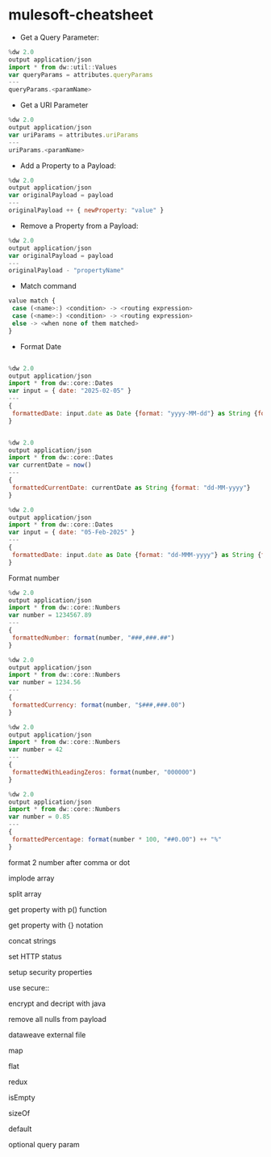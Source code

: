 # mulesoft-cheatsheet
* Get a Query Parameter:
```javascript
%dw 2.0
output application/json
import * from dw::util::Values
var queryParams = attributes.queryParams
---
queryParams.<paramName>

```

* Get a URI Parameter

```javascript
%dw 2.0
output application/json
var uriParams = attributes.uriParams
---
uriParams.<paramName>


```

* Add a Property to a Payload:
  
```javascript
%dw 2.0
output application/json
var originalPayload = payload
---
originalPayload ++ { newProperty: "value" }

```

* Remove a Property from a Payload:
 ```javascript
%dw 2.0
output application/json
var originalPayload = payload
---
originalPayload - "propertyName"

```
* Match command

 ```javascript
value match {
  case (<name>:) <condition> -> <routing expression>
  case (<name>:) <condition> -> <routing expression>
  else -> <when none of them matched>
}


```

* Format Date

 ```javascript

%dw 2.0
output application/json
import * from dw::core::Dates
var input = { date: "2025-02-05" }
---
{
  formattedDate: input.date as Date {format: "yyyy-MM-dd"} as String {format: "dd/MM/yyyy"}
}

 ```

 ```javascript

%dw 2.0
output application/json
import * from dw::core::Dates
var currentDate = now()
---
{
  formattedCurrentDate: currentDate as String {format: "dd-MM-yyyy"}
}


 ```
 ```javascript
%dw 2.0
output application/json
import * from dw::core::Dates
var input = { date: "05-Feb-2025" }
---
{
  formattedDate: input.date as Date {format: "dd-MMM-yyyy"} as String {format: "yyyy/MM/dd"}
}
 ```

Format number

 ```javascript
%dw 2.0
output application/json
import * from dw::core::Numbers
var number = 1234567.89
---
{
  formattedNumber: format(number, "###,###.##")
}

 ```
 ```javascript
%dw 2.0
output application/json
import * from dw::core::Numbers
var number = 1234.56
---
{
  formattedCurrency: format(number, "$###,###.00")
}

 ```
 ```javascript
%dw 2.0
output application/json
import * from dw::core::Numbers
var number = 42
---
{
  formattedWithLeadingZeros: format(number, "000000")
}

 ```
 ```javascript
%dw 2.0
output application/json
import * from dw::core::Numbers
var number = 0.85
---
{
  formattedPercentage: format(number * 100, "##0.00") ++ "%"
}

 ```


format 2 number after comma or dot

implode array

split array

get property with p() function

get property with {} notation

concat strings

set HTTP  status

setup security properties

use secure::

encrypt and decript with java

remove all nulls from payload

dataweave external file

map

flat

redux

isEmpty

sizeOf

default

optional query param
```ruby

```
